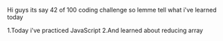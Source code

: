 Hi guys its say 42 of 100 coding challenge so lemme tell what i've learned today

1.Today i've practiced JavaScript
2.And learned about reducing array

